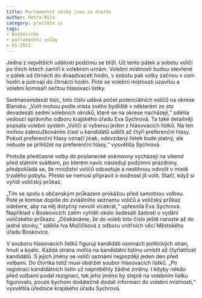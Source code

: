 ```yaml
---
title: Parlamentní volby jsou za dveřmi
author: Petra Bílá
category: přečtěte si
tags:
- Boskovicko
- parlamentní volby
- 41-2013
---
```


Jedna z největších událostí podzimu se blíží. Už tento pátek a sobotu voliči po třech letech zamíří k volebním urnám. Volební místnosti budou otevřené v pátek od čtrnácti do dvaadvaceti hodin, v sobotu pak volby začnou v osm hodin a potrvají do čtrnácti hodin. Poté se volební místnosti uzavřou a volební komisaři sečtou hlasovací lístky.

Sedmaosmdesát tisíc, toto číslo udává počet potenciálních voličů na okrese Blansko. „Volit mohou podle místa svého bydliště v některém ze sto devadesáti sedmi volebních okrsků, které se na okrese nacházejí,“ sdělila vedoucí správního odboru krajského úřadu Eva Sychrová. Ta také detailněji popsala volební systém „Voliči si vyberou jeden z hlasovacích lístků. Na ten mohou zakroužkováním čísel u kandidátů udělit až čtyři preferenční hlasy. Pokud preferenční hlasy označí jinak, odevzdaný lístek bude platný, ale nebude se přihlížet na preferenční hlasy,“ vysvětlila Sychrová.

Protože předčasné volby do poslanecké sněmovny vycházejí na víkend před státním svátkem, po kterém navíc následují podzimní prázdniny, předpokládá se, že množství voličů odcestuje a nestihnou odvolit v místě trvalého pobytu. Přesto se nemusí připravit o možnost jít volit. Stačí, když si vyřídí voličský průkaz.

„Tím se spolu s občanským průkazem prokážou před samotnou volbou. Poté je komise dopíše do zvláštního seznamu voličů a voličský průkaz odebere, aby na něj dotyčný nevolil vícekrát,“ upřesnila Eva Sychrová. Například v Boskovicích zatím vyřídili okolo šedesáti žádostí o vydání voličského průkazu. „Očekáváme, že do voleb toto číslo ještě naroste až do jedné stovky,“ sdělila Iva Močičková z odboru vnitřních věcí Městského úřadu Boskovice.

V souboru hlasovacích lístků figurují kandidáti osmnácti politických stran, hnutí a koalic. Každá strana mohla na kandidátní listinu umístit až čtyřiatřicet kandidátů. S jejich jmény se voliči seznámí nejpozději jeden den před volbami. Do čtvrtka totiž musí obdržet soubor hlasovacích lístků. „Po registraci kandidátních listin už neproběhly žádné změny. I kdyby někdo před volbami podal rezignaci, tak jeho jméno by stejně na volebním lístku figurovalo, pouze bychom dodatečně dodali informaci do volební místnosti,“ vysvětlila úřednice krajského úřadu Sychrová.